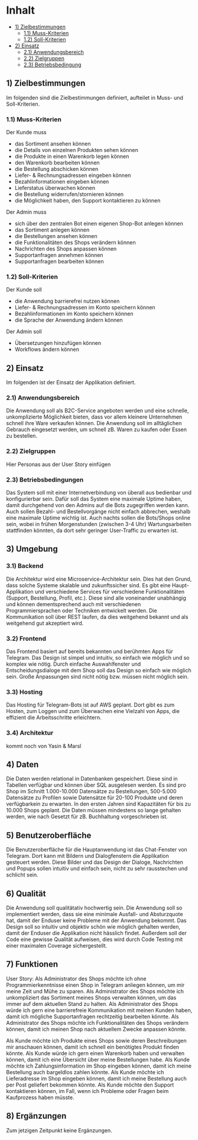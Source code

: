 # Inhalt

- [1) Zielbestimmungen](#ziel)
  - [1.1) Muss-Kriterien](#muss)
  - [1.2) Soll-Kriterien](#soll)
- [2) Einsatz](#einsatz)
  - [2.1) Anwendungsbereich](#anwendung)
  - [2.2) Zielgruppen](#zielgruppen)
  - [2.3) Betriebsbedingung](#betriebsbedingung)
  
<a name="ziel"></a>
## 1) Zielbestimmungen

Im folgenden sind die Zielbestimmungen definiert, aufteilet in Muss- und Soll-Kriterien.

<a name="muss"></a>
### 1.1) Muss-Kriterien

Der Kunde muss
- das Sortiment ansehen können
- die Details von einzelnen Produkten sehen können
- die Produkte in einen Warenkorb legen können
- den Warenkorb bearbeiten können
- die Bestellung abschicken können
- Liefer- & Rechnungsadressen eingeben können
- Bezahlinformationen eingeben können
- Lieferstatus überwachen können
- die Bestellung widerrufen/stornieren können
- die Möglichkeit haben, den Support kontaktieren zu können

Der Admin muss
- sich über den zentralen Bot einen eigenen Shop-Bot anlegen können
- das Sortiment anlegen können
- die Bestellungen ansehen können
- die Funktionalitäten des Shops verändern können
- Nachrichten des Shops anpassen können
- Supportanfragen annehmen können
- Supportanfragen bearbeiten können

<a name="soll"></a>
### 1.2) Soll-Kriterien

Der Kunde soll
- die Anwendung barrierefrei nutzen können
- Liefer- & Rechnungsadressen im Konto speichern können
- Bezahlinformationen im Konto speichern können
- die Sprache der Anwendung ändern können

Der Admin soll
- Übersetzungen hinzufügen können
- Workflows ändern können

<a name="einsatz"></a>
## 2) Einsatz

Im folgenden ist der Einsatz der Applikation definiert.

<a name="anwendung"></a>
### 2.1) Anwendungsbereich

Die Anwendung soll als B2C-Service angeboten werden und eine schnelle, unkomplizierte Möglichkeit bieten, dass vor allem kleinere Unternehmen schnell ihre Ware verkaufen können. Die Anwendung soll im alltäglichen Gebrauch eingesetzt werden, um schnell zB. Waren zu kaufen oder Essen zu bestellen.

<a name="zielgruppen"></a>
### 2.2) Zielgruppen

Hier Personas aus der User Story einfügen

<a name="betriebsbedingungen"></a>
### 2.3) Betriebsbedingungen

Das System soll mit einer Internetverbindung von überall aus bedienbar und konfigurierbar sein. Dafür soll das System eine maximale Uptime haben, damit durchgehend von den Admins auf die Bots zugegriffen werden kann. Auch sollen Bezahl- und Bestellvorgänge nicht einfach abbrechen, weshalb eine maximale Uptime wichtig ist. Auch nachts sollen die Bots/Shops online sein, wobei in frühen Morgenstunden (zwischen 3-4 Uhr) Wartungsarbeiten stattfinden könnten, da dort sehr geringer User-Traffic zu erwarten ist.

<a name="umgebung"></a>
## 3) Umgebung

<a name="backend"></a>
### 3.1) Backend

Die Architektur wird eine Microservice-Architektur sein. Dies hat den Grund, dass solche Systeme skalable und zukunftssicher sind. Es gibt eine Haupt-Applikation und verschiedene Services für verschiedene Funktionalitäten (Support, Bestellung, Profil, etc.). Diese sind alle voneinander unabhängig und können dementsprechend auch mit verschiedenen Programmiersprachen oder Techniken entwickelt werden. Die Kommunikation soll über REST laufen, da dies weitgehend bekannt und als weitgehend gut akzeptiert wird. 

<a name="frontend"></a>
### 3.2) Frontend

Das Frontend basiert auf bereits bekannten und berühmten Apps für Telegram. Das Design ist simpel und intuitiv, so einfach wie möglich und so komplex wie nötig. Durch einfache Auswahlfenster und Entscheidungsdialoge mit dem Shop soll das Design so einfach wie möglich sein. Große Anpassungen sind nicht nötig bzw. müssen nicht möglich sein.

<a name="hosting"></a>
### 3.3) Hosting

Das Hosting für Telegram-Bots ist auf AWS geplant. Dort gibt es zum Hosten, zum Loggen und zum Überwachen eine Vielzahl von Apps, die effizient die Arbeitsschritte erleichtern.

<a name="architektur"></a>
### 3.4) Architektur

kommt noch von Yasin & Marsl

<a name="daten"></a>
## 4) Daten

Die Daten werden relational in Datenbanken gespeichert. Diese sind in Tabellen verfügbar und können über SQL ausgelesen werden. Es sind pro Shop im Schnitt 1.000-10.000 Datensätze zu Bestellungen, 500-5.000 Datensätze zu Profilen sowie Datensätze für 20-100 Produkte und deren verfügbarkein zu erwarten. In den ersten Jahren sind Kapazitäten für bis zu 10.000 Shops geplant. Die Daten müssen mindestens so lange gehalten werden, wie nach Gesetzt für zB. Buchhaltung vorgeschrieben ist. 

<a name="ui"></a>
## 5) Benutzeroberfläche

Die Benutzeroberfläche für die Hauptanwendung ist das Chat-Fenster von Telegram. Dort kann mit Bildern und Dialogfenstern die Applikation gesteuert werden. Diese Bilder und das Design der Dialoge, Nachrichten und Popups sollen intuitiv und einfach sein, nicht zu sehr rausstechen und schlicht sein. 

<a name="qualität"></a>
## 6) Qualität

Die Anwendung soll qualitätativ hochwertig sein. Die Anwendung soll so implementiert werden, dass sie eine minimale Ausfall- und Absturzquote hat, damit der Enduser keine Probleme mit der Anwendung bekommt. Das Design soll so intuitiv und objektiv schön wie möglich gehalten werden, damit der Enduser die Applikation nicht hässlich findet. Außerdem soll der Code eine gewisse Qualität aufweisen, dies wird durch Code Testing mit einer maximalen Coverage sichergestellt.

<a name="funktionen"></a>
## 7) Funktionen
User Story: 
Als Administrator des Shops möchte ich ohne Programmierkenntnisse einen Shop in Telegram anliegen können, um mir meine Zeit und Mühe zu sparen.
Als Administrator des Shops möchte ich unkompliziert das Sortiment meines Shops verwalten können, um das immer auf dem aktuellen Stand zu halten.
Als Administrator des Shops würde ich gern eine barrierefreie Kommunikation mit meinen Kunden haben, damit ich mögliche Supportanfragen rechtzeitig bearbeiten könnte.
Als Administrator des Shops möchte ich Funktionalitäten des Shops verändern können, damit ich meinen Shop nach aktuellem Zwecke anpassen könnte.

Als Kunde möchte ich Produkte eines Shops sowie deren Beschreibungen mir anschauen können, damit ich schnell ein benötigtes Produkt finden könnte.
Als Kunde würde ich gern einen Warenkorb haben und verwalten können, damit ich eine Übersicht über meine Bestellungen habe.
Als Kunde möchte ich Zahlungsinformation im Shop eingeben können, damit ich meine Bestellung auch bargeldlos zahlen könnte. 
Als Kunde möchte ich Lieferadresse im Shop eingeben können, damit ich meine Bestellung auch per Post geliefert bekommen könnte. 
Als Kunde möchte den Support kontaktieren können, im Fall, wenn ich Probleme oder Fragen beim Kaufprozess haben müsste.

<a name="ergänzungen"></a>
## 8) Ergänzungen

Zum jetzigen Zeitpunkt keine Ergänzungen.

